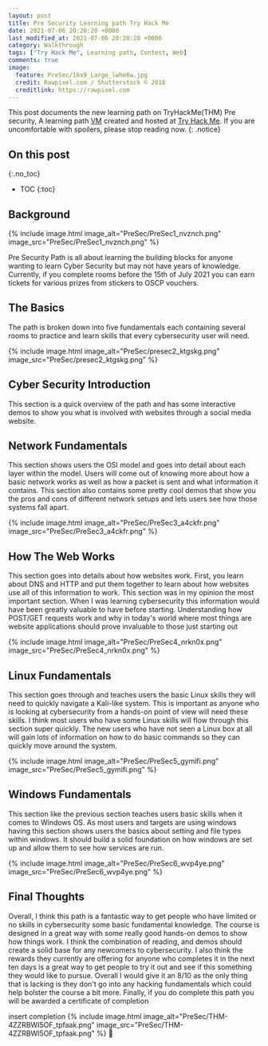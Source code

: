 ```yaml
---
layout: post
title: Pre Security Learning path Try Hack Me
date: 2021-07-06 20:20:20 +0000
last_modified_at: 2021-07-06 20:20:20 +0000
category: Walkthrough
tags: ["Try Hack Me", Learning path, Contest, Web]
comments: true
image:
  feature: PreSec/16x9_Large_lwhe6w.jpg
  credit: Rawpixel.com / Shutterstock © 2018
  creditlink: https://rawpixel.com
---
```


This post documents the new learning path on TryHackMe(THM) Pre security, A learning path [VM][1] created and hosted at [Try Hack Me][2]. If you are uncomfortable with spoilers, please stop reading now.
{: .notice}

<!--more-->

## On this post
{:.no_toc}

* TOC
{:toc}

## Background
{% include image.html image_alt="PreSec/PreSec1_nvznch.png" image_src="PreSec/PreSec1_nvznch.png" %}

Pre Security Path is all about learning the building blocks for anyone wanting to learn Cyber Security but may not have years of knowledge. Currently, if you complete rooms before the 15th of July 2021 you can earn tickets for various prizes from stickers to OSCP vouchers.

## The Basics
The path is broken down into five fundamentals each containing several rooms to practice and learn skills that every cybersecurity user will need.

{% include image.html image_alt="PreSec/presec2_ktgskg.png" image_src="PreSec/presec2_ktgskg.png" %}

## Cyber Security Introduction
This section is a quick overview of the path and has some interactive demos to show you what is involved with websites through a social media website.

## Network Fundamentals
This section shows users the OSI model and goes into detail about each layer within the model. Users will come out of knowing more about how a basic network works as well as how a packet is sent and what information it contains. This section also contains some pretty cool demos that show you the pros and cons of different network setups and lets users see how those systems fall apart. 

{% include image.html image_alt="PreSec/PreSec3_a4ckfr.png" image_src="PreSec/PreSec3_a4ckfr.png" %}

## How The Web Works
This section goes into details about how websites work. First, you learn about DNS and HTTP and put them together to learn about how websites use all of this information to work. This section was in my opinion the most important section. When I was learning cybersecurity this information would have been greatly valuable to have before starting. Understanding how POST/GET requests work and why in today's world where most things are website applications should prove invaluable to those just starting out

{% include image.html image_alt="PreSec/PreSec4_nrkn0x.png" image_src="PreSec/PreSec4_nrkn0x.png" %}

## Linux Fundamentals
This section goes through and teaches users the basic Linux skills they will need to quickly navigate a Kali-like system. This is important as anyone who is looking at cybersecurity from a hands-on point of view will need these skills. I think most users who have some Linux skills will flow through this section super quickly. The new users who have not seen a Linux box at all will gain lots of information on how to do basic commands so they can quickly move around the system.

{% include image.html image_alt="PreSec/PreSec5_gymifi.png" image_src="PreSec/PreSec5_gymifi.png" %}

## Windows Fundamentals
This section like the previous section teaches users basic skills when it comes to Windows OS. As most users and targets are using windows having this section shows users the basics about setting and file types within windows. It should build a solid foundation on how windows are set up and allow them to see how services are run.

{% include image.html image_alt="PreSec/PreSec6_wvp4ye.png" image_src="PreSec/PreSec6_wvp4ye.png" %}

## Final Thoughts

Overall, I think this path is a fantastic way to get people who have limited or no skills in cybersecurity some basic fundamental knowledge. The course is designed in a great way with some really good hands-on demos to show how things work. I think the combination of reading, and demos should create a solid base for any newcomers to cybersecurity. I also think the rewards they currently are offering for anyone who completes it in the next ten days is a great way to get people to try it out and see if this something they would like to pursue. Overall I would give it an 8/10 as the only thing that is lacking is they don't go into any hacking fundamentals which could help bolster the course a bit more.
Finally, if you do complete this path you will be awarded a certificate of completion

insert completion
{% include image.html image_alt="PreSec/THM-4ZZRBWI5OF_tpfaak.png" image_src="PreSec/THM-4ZZRBWI5OF_tpfaak.png" %}
:dancer:

[1]: https://tryhackme.com/path/outline/presecurity
[2]: https://tryhackme.com
